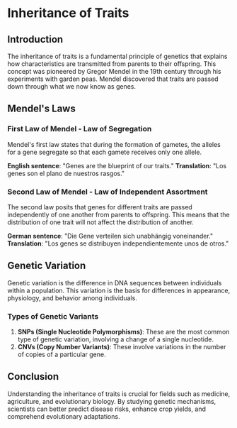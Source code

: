 # Inheritance of Traits

## Introduction

The inheritance of traits is a fundamental principle of genetics that explains how characteristics are transmitted from parents to their offspring. This concept was pioneered by Gregor Mendel in the 19th century through his experiments with garden peas. Mendel discovered that traits are passed down through what we now know as genes.

## Mendel's Laws

### First Law of Mendel - Law of Segregation

Mendel's first law states that during the formation of gametes, the alleles for a gene segregate so that each gamete receives only one allele.

**English sentence**: "Genes are the blueprint of our traits."
**Translation**: "Los genes son el plano de nuestros rasgos."

### Second Law of Mendel - Law of Independent Assortment

The second law posits that genes for different traits are passed independently of one another from parents to offspring. This means that the distribution of one trait will not affect the distribution of another.

**German sentence**: "Die Gene verteilen sich unabhängig voneinander."
**Translation**: "Los genes se distribuyen independientemente unos de otros."

## Genetic Variation

Genetic variation is the difference in DNA sequences between individuals within a population. This variation is the basis for differences in appearance, physiology, and behavior among individuals.

### Types of Genetic Variants

1. **SNPs (Single Nucleotide Polymorphisms)**: These are the most common type of genetic variation, involving a change of a single nucleotide.
2. **CNVs (Copy Number Variants)**: These involve variations in the number of copies of a particular gene.

## Conclusion

Understanding the inheritance of traits is crucial for fields such as medicine, agriculture, and evolutionary biology. By studying genetic mechanisms, scientists can better predict disease risks, enhance crop yields, and comprehend evolutionary adaptations.
